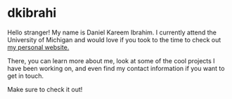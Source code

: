 # dkibrahi
Hello stranger! My name is Daniel Kareem Ibrahim. I currently attend the University of Michigan and would love if you took to the time to check out [my personal website.](https://dkibrahi.github.io/dkibrahi/) 

There, you can learn more about me, look at some of the cool projects I have been working on, and even find my contact information if you want to get in touch. 

Make sure to check it out!
